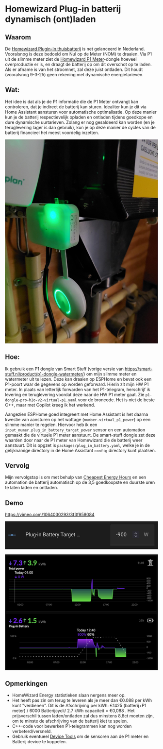 # Homewizard Plug-in batterij dynamisch (ont)laden 

## Waarom
De [Homewizard Plugin-In thuisbatterij](https://www.homewizard.com/nl/plug-in-battery/) is net gelanceerd in Nederland. Vooralsnog is deze bedoeld om Nul op de Meter (NOM) te draaien. Via P1 uit de slimme meter ziet de [Homewizard P1 Meter](https://www.homewizard.com/nl/p1-meter/)-dongle hoeveel overproductie er is, en draagt de batterij op om dit overschot op te laden. Als er afname is van het stroomnet, zal deze juist ontladen. 
Dit houdt (vooralsnog 9-3-25) geen rekening met dynamische energietarieven.

## Wat:
Het idee is dat als je de P1 informatie die de P1 Meter ontvangt kan controleren, dat je indirect de batterij kan sturen. 
Idealiter kun je dit via Home Assistant aansturen voor automatische optimalisatie. Op deze manier kun je de batterij respectievelijk opladen en ontladen tijdens goedkope en dure dynamische uurtarieven. 
Zolang er nog gesaldeerd kan worden (en je teruglevering lager is dan gebruik), kun je op deze manier de cycles van de batterij financieel het meest voordelig inzetten.

![Smart-stuff P1 meter foward naar Homewizard P1 meter](images/smartstuff-p1+homewizrd-p1.jpeg "P1's")

## Hoe:
Ik gebruik een P1 dongle van Smart Stuff (vorige versie van https://smart-stuff.nl/product/p1-dongle-watermeter/) om mijn slimme meter en watermeter uit te lezen. Deze kan draaien op ESPHome en bevat ook een P1-poort waar de gegevens op worden geforward. 
Hierin zit mijn HW P1 meter. In plaats van letterlijk forwarden van het P1-telegram, herschrijf ik levering en teruglevering voordat deze naar de HW P1 meter gaat. Zie `p1-dongle-pro-h2o-v2-virtual-p1.yaml` voor de broncode. Het is niet de beste C++, maar met Copilot kreeg ik het werkend.

Aangezien ESPHome goed integreert met Home Assistant is het daarna kwestie van aansturen op het wattage (`number.virtual_p1_power`) op een slimme manier te regelen.
Hiervoor heb ik een `input_numer.plug_in_battery_target_power` sensor en een automation gemaakt die de virtuele P1 meter aanstuurt. De smart-stuff dongle zet deze waarden door naar de P1 meter van Homewizard die de batterij weer aanstuurt.
Dit is opgzet is `packages/plug_in_battery.yaml`, welke je in de gelijknamige directory in de Home Assistant `config` directory kunt plaatsen.

## Vervolg
Mijn vervolgstap is om met behulp van [Cheapest Energy Hours](https://github.com/TheFes/cheapest-energy-hours) en een automation de batterij automatisch op de 3,5 goedkoopste en duurste uren te laten laden en ontladen.

## Demo

https://vimeo.com/1064030293/3f3f958084

![Controle vanuit HA](images/charge-kiezen-in-HA.png)

![HW laad cyclus](images/HW-overview.png)

## Opmerkingen

* HomeWizard Energy statistieken slaan nergens meer op.
* Het heeft pas zin om terug te leveren als je meer dan €0.088 per kWh kunt "verdienen". Dit is de Afschrijving per kWh: €1425 (batterij+P1 meter) / 6000 Batterijcycli/ 2.7 kWh capaciteit = €0,088 . Het prijsverschil tussen laden/ontladen zal dus minstens 8,8ct moeten zijn, om te minste de afschrijving van de batterij kiet te spelen.
* C++-code voor bewerken P1-telegrammen kan nog worden verbeterd/versneld.
* Gebruik eventueel [Device Tools](https://community.home-assistant.io/t/device-tools-create-modify-and-merge-devices/691172) om de sensoren aan de P1 meter en Batterij device te koppelen.